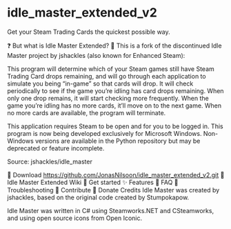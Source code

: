 # idle_master_extended_v2
Get your Steam Trading Cards the quickest possible way.

❓ But what is Idle Master Extended?
🔧 This is a fork of the discontinued Idle Master project by jshackles (also known for Enhanced Steam):

This program will determine which of your Steam games still have Steam Trading Card drops remaining, and will go through each application to simulate you being “in-game” so that cards will drop. It will check periodically to see if the game you’re idling has card drops remaining. When only one drop remains, it will start checking more frequently. When the game you’re idling has no more cards, it’ll move on to the next game. When no more cards are available, the program will terminate.

This application requires Steam to be open and for you to be logged in. This program is now being developed exclusively for Microsoft Windows. Non-Windows versions are available in the Python repository but may be deprecated or feature incomplete.

Source: jshackles/idle_master

🔽 Download
https://github.com/JonasNilsoon/idle_master_extended_v2.git
💭 Idle Master Extended Wiki
🧰 Get started
✨ Features
🔄 FAQ
🔨 Troubleshooting
🎨 Contribute
🎁 Donate
Credits
Idle Master was created by jshackles, based on the original code created by Stumpokapow.

Idle Master was written in C# using Steamworks.NET and CSteamworks, and using open source icons from Open Iconic.
